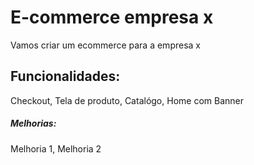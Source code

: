 # E-commerce empresa x

Vamos criar um ecommerce para a empresa x

## Funcionalidades:

Checkout, Tela de produto, Catalógo, Home com Banner


##### Melhorias:

Melhoria 1, Melhoria 2